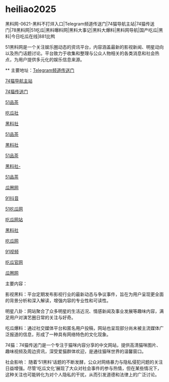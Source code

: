 # heiliao2025
黑料网-0621-黑料不打烊入口|Telegram频道传送门|74猫导航主站|74猫传送门|78黑料网|51吃瓜|黑料曝料网|黑料大事记|黑料大爆料|黑料网导航|国产吃瓜|黑料|今日吃瓜在线|881比鸭

51黑料网是一个关注娱乐圈动态的资讯平台，内容涵盖最新的影视新闻、明星动向以及热门话题讨论。平台致力于收集和整理与公众人物相关的各类消息和社会热点，为用户提供多元化的娱乐信息来源。

** 主要地址：<a href="https://74mao.com/">Telegram频道传送门</a>

<a href="https://74mao.com/">74猫导航主站</a>

<a href="https://74mao.com/">74猫传送门</a>

<a href="https://pc3-35.pages.dev/">51品茶</a>

<a href="https://cg5-50.pages.dev/">吃瓜社</a>

<a href="https://hl135.pages.dev/">黑料社</a>

<a href="https://pc7-40.pages.dev/">51品茶</a>

<a href="https://hl310.pages.dev/">黑料社</a>

<a href="https://pc2-50.pages.dev/">51品茶</a>

<a href="https://hl118.pages.dev/">黑料社-</a>

<a href="https://pc1-35.pages.dev/">51品茶</a>

<a href="https://cg6-21.pages.dev/">瓜圈网</a>

<a href="https://dy7-01.pages.dev/">91抖音</a>

<a href="https://chigua541.pages.dev/">51吃瓜网</a>

<a href="https://cg1-35.pages.dev/">吃瓜网站</a>

<a href="https://hl149.pages.dev/">黑料社</a>

<a href="https://chigua924.pages.dev/">吃瓜网</a>

<a href="https://hj-1007.pages.dev/">91视频</a>

<a href="https://cg2-35.pages.dev/">吃瓜官网</a>

<a href="https://cg6-35.pages.dev/">瓜圈网</a>

主要内容：

影视黑料：平台定期发布影视行业的最新动态与争议事件，旨在为用户呈现更全面的背景分析和深入解读，增强内容的专业性和可读性。

明星八卦：网站聚合了众多明星的生活近况、情感新闻及事业发展等趣味内容，满足用户对演艺圈日常的关注与好奇。

吃瓜爆料：通过社交媒体平台和匿名用户投稿，网站也呈现部分尚未被主流媒体广泛报道的信息，形成了一种具有网络特色的文化现象。

74猫：74猫传送门是一个专注于猫咪内容分享的中文网站，提供高清猫咪图片、趣味视频及周边资讯，深受爱猫群体欢迎，是通往猫咪世界的温馨窗口。

社会影响：
随着‘51黑料’话题的不断发酵，公众对网络暴力与隐私侵犯问题的关注日益增强。尽管‘吃瓜文化’展现了大众对社会事件的参与热情，但在某些情况下，这种关注也可能转化为对个人隐私的干扰，从而引发道德和法律上的广泛讨论。
